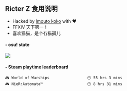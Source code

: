 ## Ricter Z 食用说明
- Hacked by [Imouto koko](https://osu.ppy.sh/users/7679162) with ❤️
- FFXIV 天下第一！
- 喜欢猫猫，是个冇猫孤儿

#### - osu! state
![](http://97.64.19.89:8080/api/v1/stat/4448675)

<!-- steam-box start -->
#### - Steam playtime leaderboard
```text
🎮 World of Warships                 🕘 55 hrs 3 mins
🎮 NieR:Automata™                    🕘 8 hrs 31 mins
```
<!-- Powered by https://github.com/YouEclipse/steam-box . -->
<!-- steam-box end -->
